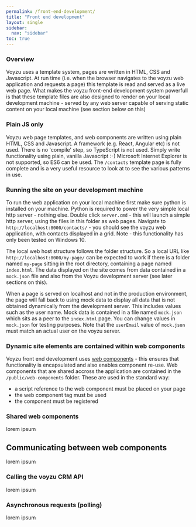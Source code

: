 ```yaml
---
permalink: /front-end-development/
title: "Front end development"
layout: single
sidebar:
  nav: "sidebar"
toc: true
---
```

### Overview

Voyzu uses a template system, pages are written in HTML, CSS and Javascript.  At run time (i.e. when the browser navigates to the voyzu web application and requests a page) this template is read and served as a live web page.  What makes the voyzu front-end development system powerfull is that these template files are also designed to render on your local development machine - served by any web server capable of serving static content on your local machine (see section below on this)

### Plain JS only

Voyzu web page templates, and web components are written using plain HTML, CSS and Javascript.  A framework (e.g. React, Angular etc) is not used.  There is no 'compile' step, so TypeScript is not used.  Simply write functionality using plain, vanilla Javascript :-)  Microsoft Internet Explorer is not supported, so ES6 can be used.  The `/contacts` template page is fully complete and is a very useful resource to look at to see the various patterns in use.

### Running the site on your development machine

To run the web application on your local machine first make sure python is installed on your machine.  Python is required to power the very simple local http server - nothing else.  Double click `server.cmd` - this will launch a simple http server, using the files in this folder as web pages.  Navigate to `http://localhost:8000/contacts/` - you should see the voyzu web application, with contacts displayed in a grid.  Note - this functionality has only been tested on Windows 10.

The local web host structure follows the folder structure.  So a local URL like `http://localhost:8000/my-page/` can be expected to work if there is a folder named `my-page` sitting in the root directory, containing a page named `index.html`.  The data displayed on the site comes from data contained in a `mock.json` file and also from the Voyzu development server (see later sections on this).

When a page is served on localhost and not in the production environment, the page will fall back to using mock data to display all data that is not obtained dynamically from the development server.  This includes values such as the user name.  Mock data is contained in a file named `mock.json` which sits as a peer to the `index.html` page.  You can change values in `mock.json` for testing purposes.  Note that the `userEmail` value of `mock.json` must match an actual user on the voyzu server.

### Dynamic site elements are contained within web components

Voyzu front end development uses [web components](https://developer.mozilla.org/en-US/docs/Web/Web_Components) - this ensures that functionality is encapsulated and also enables component re-use.  Web components that are shared accross the application are contained in the `/public/web-components` folder.  These are used in the standard way:
- a script reference to the web component must be placed on your page
- the web component tag must be used
- the component must be registered

### Shared web components

lorem ipsum



## Communicating between web components

lorem ipsum

### Calling the voyzu CRM API

lorem ipsum

### Asynchronous requests (polling)

lorem ipsum
